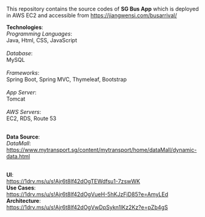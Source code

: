 This repository contains the source codes of <b>SG Bus App</b> which is deployed in AWS EC2 and accessible from https://jiangwensi.com/busarrival/

<b>Technologies</b>:<br/>
*Programming Languages*: <br/>Java, Html, CSS, JavaScript<br/><br/>
*Database*: <br/>MySQL<br/><br/>
*Frameworks*: <br/>Spring Boot, Spring MVC, Thymeleaf, Bootstrap<br/><br/>
*App Server*: <br/>Tomcat<br/><br/>
*AWS Servers*: <br/>EC2, RDS, Route 53<br/><br/>

<b>Data Source</b>:<br/>
*DataMall*:<br/>
https://www.mytransport.sg/content/mytransport/home/dataMall/dynamic-data.html
<br/><br/>

<b>UI</b>:<br/>
https://1drv.ms/u/s!Ajr6t8lf42dOgTEWdfsu1-7zswWK
<br/>
<b>Use Cases</b>:<br/>
https://1drv.ms/u/s!Ajr6t8lf42dOgVueH-5hKJzFjD85?e=AmyLEd
<br/>
<b>Architecture</b>:<br/>
https://1drv.ms/u/s!Ajr6t8lf42dOgVwDpSykn1lKz2Kz?e=pZb4gS
<br/>
